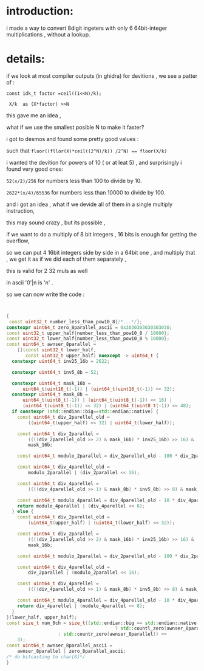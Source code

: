 


# introduction:
 i made a way to convert 8digit ingeters with only 6  64bit-integer multiplications , without a lookup.


# details:
 if we look at most compiler outputs (in ghidra) for devitions , we see a patter of :
```
const idk_t factor =ceil((1<<N)/k);

 X/k  as (X*factor) >>N
```

this gave me an idea , 

what if we use the smallest posible N to make it faster?

 i got to desmos and found some pretty good values :


 such that 
`floor((fllor(X)*ceil((2^N)/k)) /2^N) == floor(X/k)`

i wanted  the devition for powers of 10 ( or at leat 5) , 
and surprisingly i found very good ones:


`52(x/2)/256` for numbers less than 100 to divide by 10.


`2622*(x/4)/65536` for numbers less than 10000 to divide by 100.



and i got an idea , what if we devide all of them in a single multiply instruction,

this may sound crazy , but its possible ,

if we want to do a multiply of 8 bit integers , 16 bits is enough  for getting the overflow,

so we can put 4 16bit integers side by side in a 64bit one , and multiply that , 
we get it as if we did each of them separately  ,

this is valid for 2 32 muls as well


in ascii '0'|n is 'n' .

so we can now write the code :

```c++


{ 
 const uint32_t number_less_than_pow10_8{/*...*/};
constexpr uint64_t zero_8parallel_ascii = 0x3030303030303030;
const uint32_t upper_half{number_less_than_pow10_8 / 10000};
const uint32_t lower_half{number_less_than_pow10_8 % 10000};
const uint64_t awnser_8parallel =
    [](const uint32_t lower_half,
       const uint32_t upper_half) noexcept -> uint64_t {
  constexpr uint64_t inv25_16b = 2622;

  constexpr uint64_t inv5_8b = 52;

  constexpr uint64_t mask_16b =
      uint64_t(uint16_t(-1)) | (uint64_t(uint16_t(-1)) << 32);
  constexpr uint64_t mask_8b =
      uint64_t(uint8_t(-1)) | (uint64_t(uint8_t(-1)) << 16) |
      (uint64_t(uint8_t(-1)) << 32) | (uint64_t(uint8_t(-1)) << 48);
  if constexpr (std::endian::big==std::endian::native) {
    const uint64_t div_2parellel_old =
        ((uint64_t(upper_half) << 32) | uint64_t(lower_half));

    const uint64_t div_2parallel =
        ((((div_2parellel_old >> 2) & mask_16b) * inv25_16b) >> 16) &
        mask_16b;

    const uint64_t modulo_2parallel = div_2parellel_old - 100 * div_2parallel;

    const uint64_t div_4parellel_old =
        modulo_2parallel | (div_2parallel << 16);

    const uint64_t div_4parellel =
        ((((div_4parellel_old >> 1) & mask_8b) * inv5_8b) >> 8) & mask_8b;

    const uint64_t modulo_4parallel = div_4parellel_old - 10 * div_4parellel;
    return modulo_4parallel | (div_4parellel << 8);
  } else {
    const uint64_t div_2parellel_old =
        (uint64_t(upper_half) | (uint64_t(lower_half) << 32));

    const uint64_t div_2parallel =
        ((((div_2parellel_old >> 2) & mask_16b) * inv25_16b) >> 16) &
        mask_16b;

    const uint64_t modulo_2parallel = div_2parellel_old - 100 * div_2parallel;

    const uint64_t div_4parellel_old =
        div_2parallel | (modulo_2parallel << 16);

    const uint64_t div_4parellel =
        ((((div_4parellel_old >> 1) & mask_8b) * inv5_8b) >> 8) & mask_8b;

    const uint64_t modulo_4parallel = div_4parellel_old - 10 * div_4parellel;
    return div_4parellel | (modulo_4parallel << 8);
  }
}(lower_half, upper_half);
const size_t num_0ch = size_t((std::endian::big == std::endian::native
                                        ? std::countl_zero(awnser_8parallel)
                   : std::countr_zero(awnser_8parallel)) >>
    3);
const uint64_t awnser_8parallel_ascii =
    awnser_8parallel | zero_8parallel_ascii;
/* do bitcasting to char[8]*/
}

```
